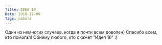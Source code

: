 ```yaml
---
Title: IDEA 10
Date: 2010-12-09
Tags: работа
---
```


Один из немногих случаев, когда я почти всем доволен) Спасибо всем, кто помогал! Обниму любого, кто скажет "Идея 10" :)